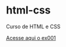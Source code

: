# html-css
 Curso de HTML e CSS

<a href="https://isacpimenta.github.io/html-css/Exercicios/ex001/">Acesse aqui o ex001</a>